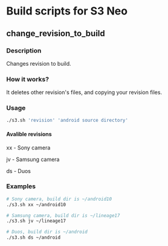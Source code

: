 # Build scripts for S3 Neo

## change_revision_to_build
### Description
Changes revision to build.
### How it works?
It deletes other revision's files, and copying your revision files.

### Usage
```bash
./s3.sh 'revision' 'android source directory'
```
#### Avalible revisions
xx - Sony camera

jv - Samsung camera

ds - Duos

### Examples
```bash
# Sony camera, build dir is ~/android10
./s3.sh xx ~/android10

# Samsung camera, build dir is ~/lineage17
./s3.sh jv ~/lineage17

# Duos, build dir is ~/android
./s3.sh ds ~/android
```
